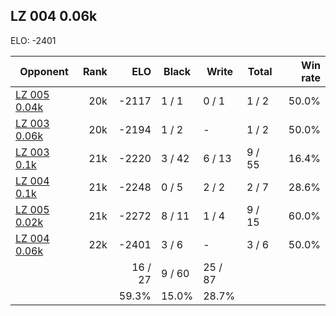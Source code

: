 ## LZ 004 0.06k ##

ELO: -2401

Opponent | Rank | ELO | Black | Write | Total | Win rate
---------|-----:|----:|-------|-------|-------|-------:
[LZ 005 0.04k](LZ%20005%200.04k.md) | 20k | -2117 | 1 / 1 | 0 / 1 | 1 / 2 | 50.0%
[LZ 003 0.06k](LZ%20003%200.06k.md) | 20k | -2194 | 1 / 2 | - | 1 / 2 | 50.0%
[LZ 003 0.1k](LZ%20003%200.1k.md) | 21k | -2220 | 3 / 42 | 6 / 13 | 9 / 55 | 16.4%
[LZ 004 0.1k](LZ%20004%200.1k.md) | 21k | -2248 | 0 / 5 | 2 / 2 | 2 / 7 | 28.6%
[LZ 005 0.02k](LZ%20005%200.02k.md) | 21k | -2272 | 8 / 11 | 1 / 4 | 9 / 15 | 60.0%
[LZ 004 0.06k](LZ%20004%200.06k.md) | 22k | -2401 | 3 / 6 | - | 3 / 6 | 50.0%
 | | | 16 / 27 | 9 / 60 | 25 / 87 | 
 | | | 59.3% | 15.0% | 28.7% | 
